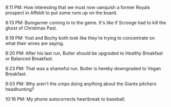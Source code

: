 <p>8:11 PM:&nbsp;How interesting that we must now vanquish a former Royals prospect in Affeldt to put some runs up on the board.</p>

<p>8:13 PM: Bumgarner coming in to the game.&nbsp;It's like if Scrooge had to kill the ghost of Christmas Past.</p>

<p>8:19 PM:&nbsp;Yost and Bochy both look like they're trying to concentrate on what their wives are saying.</p>

<p>8:20 PM:&nbsp;After his last run, Butler should be upgraded to Healthy Breakfast or Balanced Breakfast.</p>

<p>8:23 PM:&nbsp;That was a shameful run. Butler is hereby downgraded to Vegan Breakfast.</p>

<p>9:03 PM:&nbsp;Why aren't the umps doing anything about the Giants pitchers headhunting?</p>

<p>10:16 PM:&nbsp;My phone autocorrects heartbreak to baseball.</p>